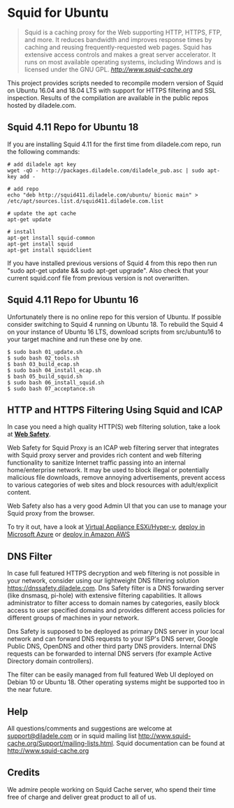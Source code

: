 Squid for Ubuntu
================

> Squid is a caching proxy for the Web supporting HTTP, HTTPS, FTP, and more. It reduces bandwidth and improves response times by caching and reusing frequently-requested web pages. Squid has extensive access controls and makes a great server accelerator. It runs on most available operating systems, including Windows and is licensed under the GNU GPL.
> <cite> <http://www.squid-cache.org>

This project provides scripts needed to recompile modern version of Squid on Ubuntu 16.04 and 18.04 LTS with support for HTTPS filtering and SSL inspection. Results of the compilation are available in the public repos hosted by diladele.com.

**Squid 4.11 Repo for Ubuntu 18**
---------------------------------

If you are installing Squid 4.11 for the first time from diladele.com repo, run the following commands:

    # add diladele apt key
    wget -qO - http://packages.diladele.com/diladele_pub.asc | sudo apt-key add -

    # add repo
    echo "deb http://squid411.diladele.com/ubuntu/ bionic main" > /etc/apt/sources.list.d/squid411.diladele.com.list

    # update the apt cache
    apt-get update

    # install 
    apt-get install squid-common
    apt-get install squid 
    apt-get install squidclient

If you have installed previous versions of Squid 4 from this repo then run "sudo apt-get update && sudo apt-get upgrade". Also check that your current squid.conf file from previous version is not overwritten.

**Squid 4.11 Repo for Ubuntu 16**
---------------------------------

Unfortunately there is no online repo for this version of Ubuntu. If possible consider switching to Squid 4 running on Ubuntu 18. 
To rebuild the Squid 4 on your instance of Ubuntu 16 LTS, download scripts from src/ubuntu16 to your target machine and run these one by one.


	$ sudo bash 01_update.sh
    $ sudo bash 02_tools.sh
    $ bash 03_build_ecap.sh
    $ sudo bash 04_install_ecap.sh
    $ bash 05_build_squid.sh
    $ sudo bash 06_install_squid.sh
    $ sudo bash 07_acceptance.sh

**HTTP and HTTPS Filtering Using Squid and ICAP**
-------------------------------------------------
In case you need a high quality HTTP(S) web filtering solution, take a look at [**Web Safety**](https://www.diladele.com). 

Web Safety for Squid Proxy is an ICAP web filtering server that integrates with Squid proxy server and provides rich content and web filtering functionality to sanitize Internet traffic passing into an internal home/enterprise network. It may be used to block illegal or potentially malicious file downloads, remove annoying advertisements, prevent access to various categories of web sites and block resources with adult/explicit content.

Web Safety also has a very good Admin UI that you can use to manage your Squid proxy from the browser. 

To try it out, have a look at [Virtual Appliance ESXi/Hyper-v](https://www.diladele.com/download.html), [deploy in Microsoft Azure](https://azuremarketplace.microsoft.com/en-us/marketplace/apps/diladele.websafety?tab=Overview) or [deploy in Amazon AWS](https://aws.amazon.com/marketplace/pp/B07KJHLHKC)

**DNS Filter**
--------------

In case full featured HTTPS decryption and web filtering is not possible in your network, consider using our lightweight DNS filtering solution https://dnssafety.diladele.com. Dns Safety filter is a DNS forwarding server (like dnsmasq, pi-hole) with extensive filtering capabilities. It allows administrator to filter access to domain names by categories, easily block access to user specified domains and provides different access policies for different groups of machines in your network.

Dns Safety is supposed to be deployed as primary DNS server in your local network and can forward DNS requests to your ISP's DNS server, Google Public DNS, OpenDNS and other third party DNS providers. Internal DNS requests can be forwarded to internal DNS servers (for example Active Directory domain controllers).

The filter can be easily managed from full featured Web UI deployed on Debian 10 or Ubuntu 18. Other operating systems might be supported too in the near future.

**Help**
--------

All questions/comments and suggestions are welcome at support@diladele.com or in squid mailing list http://www.squid-cache.org/Support/mailing-lists.html. Squid documentation can be found at http://www.squid-cache.org

**Credits**
-----------
We admire people working on Squid Cache server, who spend their time free of charge and deliver great product to all of us.
